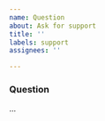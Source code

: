 ```yaml
---
name: Question
about: Ask for support
title: ''
labels: support
assignees: ''

---
```


### Question ###
<!-- What do you want help with or know about? -->

...
